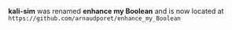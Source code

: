 **kali-sim** was renamed **enhance my Boolean** and is now located at `https://github.com/arnaudporet/enhance_my_Boolean`
